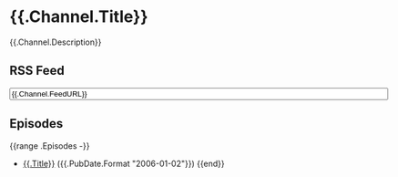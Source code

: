 # {{.Channel.Title}}

{{.Channel.Description}}

## RSS Feed

<input type="text" value="{{.Channel.FeedURL}}" size="80" readonly>

## Episodes
{{range .Episodes -}}
- [{{.Title}}]({{.URL.Path}}) ({{.PubDate.Format "2006-01-02"}})
{{end}}
